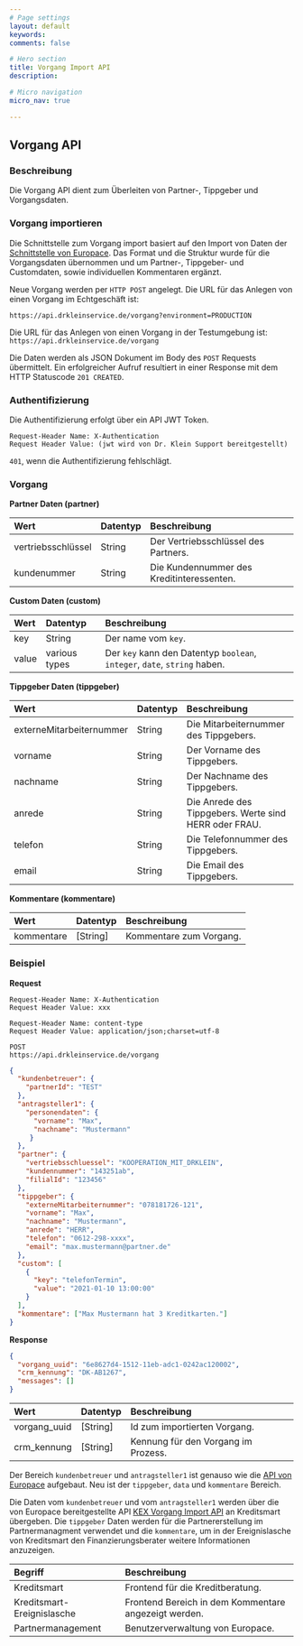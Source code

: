 ```yaml
---
# Page settings
layout: default
keywords:
comments: false

# Hero section
title: Vorgang Import API
description:

# Micro navigation
micro_nav: true

---
```

## Vorgang API

### Beschreibung
Die Vorgang API dient zum Überleiten von Partner-, Tippgeber und Vorgangsdaten.

### Vorgang importieren

Die Schnittstelle zum Vorgang import basiert auf den Import von Daten der [Schnittstelle von Europace](`https://docs.api.europace.de/privatkredit/vorgaenge/kex-vorgang-import-api/`).
Das Format und die Struktur wurde für die Vorgangsdaten übernommen und um Partner-, Tippgeber- und Customdaten, sowie individuellen Kommentaren ergänzt.

Neue Vorgang werden per `HTTP POST` angelegt. Die URL für das Anlegen von einen Vorgang im Echtgeschäft ist:

`https://api.drkleinservice.de/vorgang?environment=PRODUCTION`

Die URL für das Anlegen von einen Vorgang in der Testumgebung ist:
`https://api.drkleinservice.de/vorgang`

Die Daten werden als JSON Dokument im Body des `POST` Requests übermittelt. 
Ein erfolgreicher Aufruf resultiert in einer Response mit dem HTTP Statuscode `201 CREATED`.

### Authentifizierung

Die Authentifizierung erfolgt über ein API JWT Token.

```
Request-Header Name: X-Authentication
Request Header Value: (jwt wird von Dr. Klein Support bereitgestellt)
```
`401`, wenn die Authentifizierung fehlschlägt.

### Vorgang

**Partner Daten (partner)**

| Wert | Datentyp | Beschreibung |
| :--- | :------- | :----------- |
| vertriebsschlüssel | String | Der Vertriebsschlüssel des Partners. |
| kundenummer | String | Die Kundennummer des Kreditinteressenten. |

**Custom Daten (custom)**

| Wert | Datentyp | Beschreibung |
| :--- | :------- | :----------- |
| key | String | Der name vom `key`. |
| value | various types| Der `key` kann den Datentyp `boolean`, `integer`, `date`, `string` haben. |

**Tippgeber Daten (tippgeber)**

| Wert | Datentyp | Beschreibung |
| :--- | :------- | :----------- |
| externeMitarbeiternummer | String | Die Mitarbeiternummer des Tippgebers. |
| vorname | String | Der Vorname des Tippgebers. |
| nachname | String | Der Nachname des Tippgebers. |
| anrede | String | Die Anrede des Tippgebers. Werte sind HERR oder FRAU. |
| telefon | String | Die Telefonnummer des Tippgebers. |
| email | String | Die Email des Tippgebers. |

**Kommentare (kommentare)**

| Wert | Datentyp | Beschreibung |
| :--- | :------- | :----------- |
| kommentare | [String] | Kommentare zum Vorgang. |

### Beispiel

**Request**

```text
Request-Header Name: X-Authentication
Request Header Value: xxx

Request-Header Name: content-type
Request Header Value: application/json;charset=utf-8

POST
https://api.drkleinservice.de/vorgang
```

```json
{
  "kundenbetreuer": {
    "partnerId": "TEST"
  },
  "antragsteller1": {
    "personendaten": {
      "vorname": "Max",
      "nachname": "Mustermann"
     }
  },
  "partner": {
    "vertriebsschluessel": "KOOPERATION_MIT_DRKLEIN",
    "kundennummer": "143251ab",
    "filialId": "123456"
  },
  "tippgeber": {
    "externeMitarbeiternummer": "078181726-121",
    "vorname": "Max",
    "nachname": "Mustermann",
    "anrede": "HERR",
    "telefon": "0612-298-xxxx",
    "email": "max.mustermann@partner.de"
  },
  "custom": [
    {
      "key": "telefonTermin",
      "value": "2021-01-10 13:00:00"
    }
  ],
  "kommentare": ["Max Mustermann hat 3 Kreditkarten."]
}
```

**Response**
```json
{
  "vorgang_uuid": "6e8627d4-1512-11eb-adc1-0242ac120002",
  "crm_kennung": "DK-AB1267",
  "messages": []
}
```

| Wert | Datentyp | Beschreibung |
| :--- | :------- | :----------- |
| vorgang_uuid | [String] | Id zum importierten Vorgang. |
| crm_kennung | [String] | Kennung für den Vorgang im Prozess. |

Der Bereich `kundenbetreuer` und `antragsteller1` ist genauso wie die [API von Europace](`https://docs.api.europace.de/privatkredit/vorgaenge/kex-vorgang-import-api/`)  aufgebaut. Neu ist der `tippgeber`, `data` und `kommentare` Bereich.

Die Daten vom `kundenbetreuer` und vom `antragsteller1` werden 
über die von Europace bereitgestellte API [KEX Vorgang Import API](`https://docs.api.europace.de/privatkredit/vorgaenge/kex-vorgang-import-api/`) an Kreditsmart übergeben. 
Die `tippgeber` Daten werden für die Partnererstellung im Partnermanagment verwendet und die `kommentare`, um in der Ereignislasche von Kreditsmart den Finanzierungsberater weitere Informationen anzuzeigen.

| Begriff | Beschreibung |
| :------ | :----------- |
| Kreditsmart | Frontend für die Kreditberatung. |
| Kreditsmart-Ereignislasche | Frontend Bereich in dem Kommentare angezeigt werden. |
| Partnermanagement | Benutzerverwaltung von Europace. |


